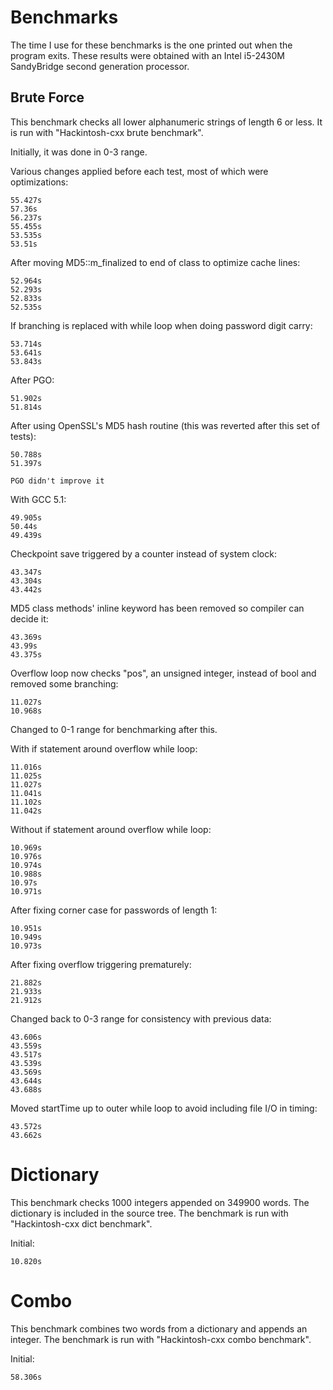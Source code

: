# Benchmarks

The time I use for these benchmarks is the one printed out when the program exits. These results were obtained with an Intel i5-2430M SandyBridge second generation processor.

## Brute Force
This benchmark checks all lower alphanumeric strings of length 6 or less. It is run with "Hackintosh-cxx brute benchmark".

Initially, it was done in 0-3 range.

Various changes applied before each test, most of which were optimizations:

    55.427s
    57.36s
    56.237s
    55.455s
    53.535s
    53.51s

After moving MD5::m_finalized to end of class to optimize cache lines:

    52.964s
    52.293s
    52.833s
    52.535s

If branching is replaced with while loop when doing password digit carry:

    53.714s
    53.641s
    53.843s

After PGO:

    51.902s
    51.814s

After using OpenSSL's MD5 hash routine (this was reverted after this set of tests):

    50.788s
    51.397s

    PGO didn't improve it

With GCC 5.1:

    49.905s
    50.44s
    49.439s

Checkpoint save triggered by a counter instead of system clock:

    43.347s
    43.304s
    43.442s

MD5 class methods' inline keyword has been removed so compiler can decide it:

    43.369s
    43.99s
    43.375s

Overflow loop now checks "pos", an unsigned integer, instead of bool and removed some branching:

    11.027s
    10.968s

Changed to 0-1 range for benchmarking after this.

With if statement around overflow while loop:

    11.016s
    11.025s
    11.027s
    11.041s
    11.102s
    11.042s

Without if statement around overflow while loop:

    10.969s
    10.976s
    10.974s
    10.988s
    10.97s
    10.971s

After fixing corner case for passwords of length 1:

    10.951s
    10.949s
    10.973s

After fixing overflow triggering prematurely:

    21.882s
    21.933s
    21.912s

Changed back to 0-3 range for consistency with previous data:

    43.606s
    43.559s
    43.517s
    43.539s
    43.569s
    43.644s
    43.688s

Moved startTime up to outer while loop to avoid including file I/O in timing:

    43.572s
    43.662s

# Dictionary
This benchmark checks 1000 integers appended on 349900 words. The dictionary is included in the source tree. The benchmark is run with "Hackintosh-cxx dict benchmark".

Initial:

    10.820s

# Combo
This benchmark combines two words from a dictionary and appends an integer. The benchmark is run with "Hackintosh-cxx combo benchmark".

Initial:

    58.306s

